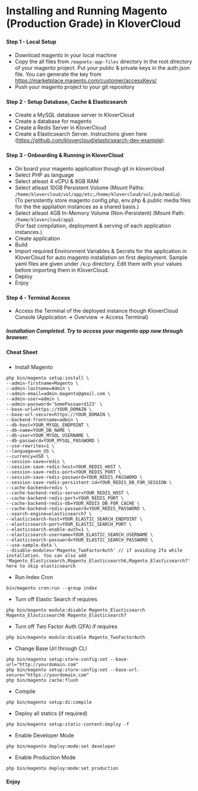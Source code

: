 # Installing and Running Magento (Production Grade) in KloverCloud
###

#### Step 1 - Local Setup
- Download magento in your local machine 
- Copy the all files from `/magneto-app-files` directory in the root directory of your magento project. Put your public & private keys in the auth.json file. You can generate the key from https://marketplace.magento.com/customer/accessKeys/
- Push your magento project to your git repository

###
#### Step 2 - Setup Database, Cache & Elasticsearch
- Create a MySQL database server in KloverCloud
- Create a database for magento
- Create a Redis Server in KloverCloud
- Create a Elasticsearch Server. Instructions given here (https://github.com/klovercloud/elasticsearch-dev-example).

###
#### Step 3 - Onboarding & Running in KloverCloud
- On board your magento application though git in klovercloud
- Select PHP as language
- Select atleast 4 vCPU & 8GB RAM
- Select atleast 10GB Persistent Volume (Mount Paths: `/home/klovercloud/vol/app/etc;/home/klovercloud/vol/pub/media`).\
(To persistently store magento config.php, env.php & public media files for the the appliation instances as a shared basis.)
- Select atleast 4GB In-Memory Volume (Non-Persistent) (Mount Path: `/home/klovercloud/app`).\
(For fast compilation, deployment & serving of each application instances.)
- Create application
- Build
- Import required Environment Variables & Secrets for the application in KloverCloud for auto magento installation on first deployment. Sample yaml files are given under `/kcp` directory. Edit them with your values before importing them in KloverCloud.
- Deploy
- Enjoy

###
#### Step 4 - Terminal Access
- Access the Terminal of the deployed instance though KloverCloud Console (Application -> Overview -> Access Terminal)


####
##### Installation Completed. Try to access your magento app now through browser.

###
#### Cheat Sheet
###
- Install Magento
```
php bin/magento setup:install \
--admin-firstname=Magento \
--admin-lastname=Admin \
--admin-email=admin.magento@gmail.com \
--admin-user=admin \
--admin-password='SomePassword123' \
--base-url=https://YOUR_DOMAIN \
--base-url-secure=https://YOUR_DOMAIN \
--backend-frontname=admin \
--db-host=YOUR_MYSQL_ENDPOINT \
--db-name=YOUR_DB_NAME \
--db-user=YOUR_MYSQL_USERNAME \
--db-password=YOUR_MYSQL_PASSWORD \
--use-rewrites=1 \
--language=en_US \
--currency=USD \
--session-save=redis \
--session-save-redis-host=YOUR_REDIS_HOST \
--session-save-redis-port=YOUR_REDIS_PORT \
--session-save-redis-password=YOUR_REDIS_PASSWORD \
--session-save-redis-persistent-id=YOUR_REDIS_DB_FOR_SESSION \
--cache-backend=redis \
--cache-backend-redis-server=YOUR_REDIS_HOST \
--cache-backend-redis-port=YOUR_REDIS_PORT \
--cache-backend-redis-db=YOUR_REDIS_DB_FOR_CACHE \
--cache-backend-redis-password=YOUR_REDIS_PASSWORD \
--search-engine=elasticsearch7 \
--elasticsearch-host=YOUR_ELASTIC_SEARCH_ENDPOINT \
--elasticsearch-port=YOUR_ELASTIC_SEARCH_PORT \
--elasticsearch-enable-auth=1 \
--elasticsearch-username=YOUR_ELASTIC_SEARCH_USERNAME \
--elasticsearch-password=YOUR_ELASTIC_SEARCH_PASSWORD \
--use-sample-data \
--disable-modules='Magento_TwoFactorAuth' // if avoiding 2fa while installation. You can also add 'Magento_Elasticsearch,Magento_Elasticsearch6,Magento_Elasticsearch7' here to skip elasticsearch 
```

- Run Index Cron
```
bin/magento cron:run --group index
```

- Turn off Elastic Search if requires
```
php bin/magento module:disable Magento_Elasticsearch Magento_Elasticsearch6 Magento_Elasticsearch7
```

- Turn off Two Factor Auth (2FA) if requires
```
php bin/magento module:disable Magento_TwoFactorAuth
```

- Change Base Url through CLI
```
php bin/magento setup:store-config:set --base-url="http://yourdomain.com"
php bin/magento setup:store-config:set --base-url-secure="https://yourdomain.com"
php bin/magento cache:flush
```

- Compile
```
php bin/magento setup:di:compile
```

- Deploy all statics (if required)
```
php bin/magento setup:static-content:deploy -f
```

- Enable Developer Mode
```
php bin/magento deploy:mode:set developer
```

- Enable Production Mode
```
php bin/magento deploy:mode:set production
```

#### Enjoy
